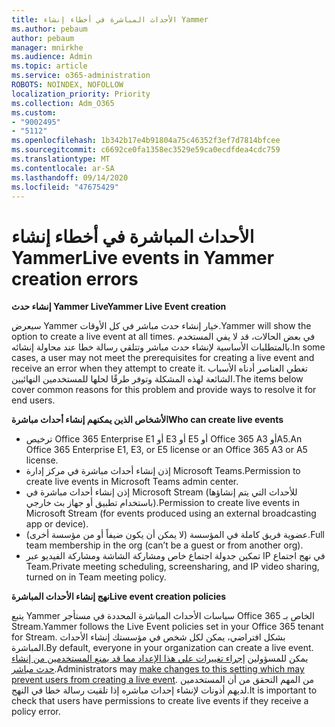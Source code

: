 ```yaml
---
title: الأحداث المباشرة في أخطاء إنشاء Yammer
ms.author: pebaum
author: pebaum
manager: mnirkhe
ms.audience: Admin
ms.topic: article
ms.service: o365-administration
ROBOTS: NOINDEX, NOFOLLOW
localization_priority: Priority
ms.collection: Adm_O365
ms.custom:
- "9002495"
- "5112"
ms.openlocfilehash: 1b342b17e4b91804a75c46352f3ef7d7814bfcee
ms.sourcegitcommit: c6692ce0fa1358ec3529e59ca0ecdfdea4cdc759
ms.translationtype: MT
ms.contentlocale: ar-SA
ms.lasthandoff: 09/14/2020
ms.locfileid: "47675429"
---
```

# <a name="live-events-in-yammer-creation-errors"></a><span data-ttu-id="462bf-102">الأحداث المباشرة في أخطاء إنشاء Yammer</span><span class="sxs-lookup"><span data-stu-id="462bf-102">Live events in Yammer creation errors</span></span>

<span data-ttu-id="462bf-103">**إنشاء حدث Yammer Live**</span><span class="sxs-lookup"><span data-stu-id="462bf-103">**Yammer Live Event creation**</span></span>

<span data-ttu-id="462bf-104">سيعرض Yammer خيار إنشاء حدث مباشر في كل الأوقات.</span><span class="sxs-lookup"><span data-stu-id="462bf-104">Yammer will show the option to create a live event at all times.</span></span> <span data-ttu-id="462bf-105">في بعض الحالات، قد لا يفي المستخدم بالمتطلبات الأساسية لإنشاء حدث مباشر وتتلقي رسالة خطا عند محاولة إنشائه.</span><span class="sxs-lookup"><span data-stu-id="462bf-105">In some cases, a user may not meet the prerequisites for creating a live event and receive an error when they attempt to create it.</span></span> <span data-ttu-id="462bf-106">تغطي العناصر أدناه الأسباب الشائعة لهذه المشكلة وتوفر طرقًا لحلها للمستخدمين النهائيين.</span><span class="sxs-lookup"><span data-stu-id="462bf-106">The items below cover common reasons for this problem and provide ways to resolve it for end users.</span></span>

<span data-ttu-id="462bf-107">**الأشخاص الذين يمكنهم إنشاء أحداث مباشرة**</span><span class="sxs-lookup"><span data-stu-id="462bf-107">**Who can create live events**</span></span>
- <span data-ttu-id="462bf-108">ترخيص Office 365 Enterprise E1 أو E3 أو E5 أو Office 365 A3 أوA5.</span><span class="sxs-lookup"><span data-stu-id="462bf-108">An Office 365 Enterprise E1, E3, or E5 license or an Office 365 A3 or A5 license.</span></span>
- <span data-ttu-id="462bf-109">إذن إنشاء أحداث مباشرة في مركز إدارة Microsoft Teams.</span><span class="sxs-lookup"><span data-stu-id="462bf-109">Permission to create live events in Microsoft Teams admin center.</span></span>
- <span data-ttu-id="462bf-110">إذن إنشاء أحداث مباشرة في Microsoft Stream (للأحداث التي يتم إنشاؤها باستخدام تطبيق أو جهاز بث خارجي).</span><span class="sxs-lookup"><span data-stu-id="462bf-110">Permission to create live events in Microsoft Stream (for events produced using an external broadcasting app or device).</span></span>
- <span data-ttu-id="462bf-111">عضوية فريق كاملة في المؤسسة (لا يمكن أن يكون ضيفاً أو من مؤسسة أخرى).</span><span class="sxs-lookup"><span data-stu-id="462bf-111">Full team membership in the org (can’t be a guest or from another org).</span></span>
- <span data-ttu-id="462bf-112">تمكين جدولة اجتماع خاص ومشاركة الشاشة ومشاركة الفيديو عبر IP في نهج اجتماع Team.</span><span class="sxs-lookup"><span data-stu-id="462bf-112">Private meeting scheduling, screensharing, and IP video sharing, turned on in Team meeting policy.</span></span>

<span data-ttu-id="462bf-113">**نهج إنشاء الأحداث المباشرة**</span><span class="sxs-lookup"><span data-stu-id="462bf-113">**Live event creation policies**</span></span>

<span data-ttu-id="462bf-114">يتبع Yammer سياسات الأحداث المباشرة المحددة في مستأجر Office 365 الخاص بـ Stream.</span><span class="sxs-lookup"><span data-stu-id="462bf-114">Yammer follows the Live Event policies set in your Office 365 tenant for Stream.</span></span> <span data-ttu-id="462bf-115">بشكل افتراضي، يمكن لكل شخص في مؤسستك إنشاء الأحداث المباشرة.</span><span class="sxs-lookup"><span data-stu-id="462bf-115">By default, everyone in your organization can create a live event.</span></span> <span data-ttu-id="462bf-116">يمكن للمسؤولين [إجراء تغييرات علي هذا الإعداد مما قد يمنع المستخدمين من إنشاء حدث مباشر](https://docs.microsoft.com/stream/live-event-administration#enabling-and-restricting-users-to-creating).</span><span class="sxs-lookup"><span data-stu-id="462bf-116">Administrators may [make changes to this setting which may prevent users from creating a live event](https://docs.microsoft.com/stream/live-event-administration#enabling-and-restricting-users-to-creating).</span></span> <span data-ttu-id="462bf-117">من المهم التحقق من أن المستخدمين لديهم أذونات لإنشاء إحداث مباشره إذا تلقيت رسالة خطا في النهج.</span><span class="sxs-lookup"><span data-stu-id="462bf-117">It is important to check that users have permissions to create live events if they receive a policy error.</span></span>
